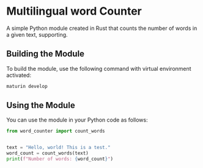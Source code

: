 # Multilingual word Counter

A simple Python module created in Rust that counts the number of words in a given text, supporting.

## Building the Module

To build the module, use the following command with virtual environment activated:

```bash
maturin develop
```

## Using the Module

You can use the module in your Python code as follows:

```python
from word_counter import count_words


text = "Hello, world! This is a test."
word_count = count_words(text)
print(f"Number of words: {word_count}")
```
